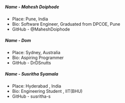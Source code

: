 ##### Name - Mahesh Doiphode
- Place: Pune, India
- Bio: Software Engineer, Graduated from DPCOE, Pune
- GitHub - @MaheshDoiphode

##### Name - Dom
- Place: Sydney, Australia
- Bio: Aspiring Programmer
- GitHub - DrDSnutts

##### Name - Susritha Syamala
- Place: Hyderabad , India
- Bio: Engineering Student , IIT(BHU)
- GitHub - susritha-s
